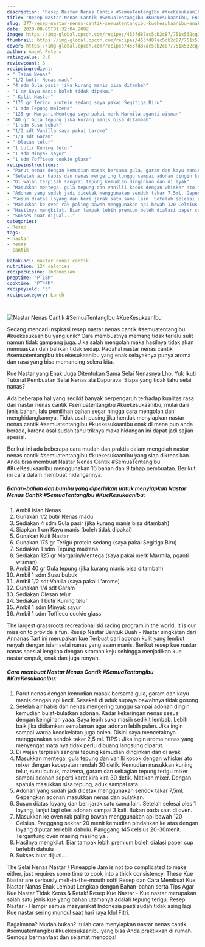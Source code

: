 ```yaml
---
description: "Resep Nastar Nenas Cantik #SemuaTentangIbu #KueKesukaanIbu, Enak Banget"
title: "Resep Nastar Nenas Cantik #SemuaTentangIbu #KueKesukaanIbu, Enak Banget"
slug: 377-resep-nastar-nenas-cantik-semuatentangibu-kuekesukaanibu-enak-banget
date: 2020-08-05T01:32:04.208Z
image: https://img-global.cpcdn.com/recipes/453fd87ac5cb2c87/751x532cq70/nastar-nenas-cantik-semuatentangibu-kuekesukaanibu-foto-resep-utama.jpg
thumbnail: https://img-global.cpcdn.com/recipes/453fd87ac5cb2c87/751x532cq70/nastar-nenas-cantik-semuatentangibu-kuekesukaanibu-foto-resep-utama.jpg
cover: https://img-global.cpcdn.com/recipes/453fd87ac5cb2c87/751x532cq70/nastar-nenas-cantik-semuatentangibu-kuekesukaanibu-foto-resep-utama.jpg
author: Angel Peters
ratingvalue: 3.6
reviewcount: 3
recipeingredient:
- " Isian Nenas"
- "1/2 butir Nenas madu"
- "4 sdm Gula pasir jika kurang manis bisa ditambah"
- "1 cm Kayu manis boleh tidak dipakai"
- " Kulit Nastar"
- "175 gr Terigu protein sedang saya pakai Segitiga Biru"
- "1 sdm Tepung maizena"
- "125 gr MargarinMentega saya pakai merk Marmila pganti wisman"
- "40 gr Gula tepung jika kurang manis bisa ditambah"
- "1 sdm Susu bubuk"
- "1/2 sdt Vanilla saya pakai Larome"
- "1/4 sdt Garam"
- " Olesan telur"
- "1 butir Kuning telur"
- "1 sdm Minyak sayur"
- "1 sdm Toffieco cookie glass"
recipeinstructions:
- "Parut nenas dengan kemudian masak bersama gula, garam dan kayu manis dengan api kecil. Sesekali di aduk supaya bawahnya tidak gosong"
- "Setelah air habis dan nenas mengering tunggu sampai adonan dingin kemudian bulat-bulatkan adonan. Kadar kekeringan nenas sesuai dengan keinginan yaaa. Saya lebih suka masih sedikit lembab. Lebih baik jika didiamkan semalaman agar adonan lebih pulen. Jika ingin sampai warna kecokelatan juga boleh. Disini saya mencetaknya menggunakan sendok takar 2,5 ml. TIPS : Jika ingin aroma nenas yang menyengat mata nya tidak perlu dibuang langsung diparut."
- "Di wajan terpisah sangrai tepung kemudian dinginkan dan di ayak"
- "Masukkan mentega, gula tepung dan vanilli kocok dengan whisker ato mixer dengan kecepatan rendah 30 detik. Kemudian masukkan kuning telur, susu bubuk, maizena, garam dan sebagian tepung terigu mixer sampai adonan seperti karet kira kira 30 detik. Matikan mixer. Dengan spatula masukkan sisa tepung, aduk sampai rata."
- "Adonan yang sudah jadi dicetak menggunakan sendok takar 7,5ml. Gepengkan adonan masukkan nenas dan bulatkan."
- "Susun diatas loyang dan beri jarak satu sama lain. Setelah selesai oles 1 loyang, lanjut lagi oles adonan sampai 3 kali. Bukan pada saat di oven."
- "Masukkan ke oven rak paling bawah menggunakan api bawah 120 Celsius. Panggang sekitar 20 menit kemudian pindahkan ke atas dengan loyang diputar terlebih dahulu. Panggang 145 celsius 20-30menit. Tergantung oven masing masing ya.."
- "Hasilnya mengkilat. Biar tampak lebih premium boleh dialasi paper cup terlebih dahulu"
- "Sukses buat dijual..."
categories:
- Resep
tags:
- nastar
- nenas
- cantik

katakunci: nastar nenas cantik 
nutrition: 124 calories
recipecuisine: Indonesian
preptime: "PT18M"
cooktime: "PT44M"
recipeyield: "3"
recipecategory: Lunch

---
```



![Nastar Nenas Cantik #SemuaTentangIbu #KueKesukaanIbu](https://img-global.cpcdn.com/recipes/453fd87ac5cb2c87/751x532cq70/nastar-nenas-cantik-semuatentangibu-kuekesukaanibu-foto-resep-utama.jpg)

Sedang mencari inspirasi resep nastar nenas cantik #semuatentangibu #kuekesukaanibu yang unik? Cara membuatnya memang tidak terlalu sulit namun tidak gampang juga. Jika salah mengolah maka hasilnya tidak akan memuaskan dan bahkan tidak sedap. Padahal nastar nenas cantik #semuatentangibu #kuekesukaanibu yang enak selayaknya punya aroma dan rasa yang bisa memancing selera kita.

Kue Nastar yang Enak Juga Ditentukan Sama Selai Nenasnya Lho. Yuk Ikuti Tutorial Pembuatan Selai Nenas ala Dapurava. Siapa yang tidak tahu selai nanas?

Ada beberapa hal yang sedikit banyak berpengaruh terhadap kualitas rasa dari nastar nenas cantik #semuatentangibu #kuekesukaanibu, mulai dari jenis bahan, lalu pemilihan bahan segar hingga cara mengolah dan menghidangkannya. Tidak usah pusing jika hendak menyiapkan nastar nenas cantik #semuatentangibu #kuekesukaanibu enak di mana pun anda berada, karena asal sudah tahu triknya maka hidangan ini dapat jadi sajian spesial.


Berikut ini ada beberapa cara mudah dan praktis dalam mengolah nastar nenas cantik #semuatentangibu #kuekesukaanibu yang siap dikreasikan. Anda bisa membuat Nastar Nenas Cantik #SemuaTentangIbu #KueKesukaanIbu menggunakan 16 bahan dan 9 tahap pembuatan. Berikut ini cara dalam membuat hidangannya.

<!--inarticleads1-->

##### Bahan-bahan dan bumbu yang diperlukan untuk menyiapkan Nastar Nenas Cantik #SemuaTentangIbu #KueKesukaanIbu:

1. Ambil  Isian Nenas
1. Gunakan 1/2 butir Nenas madu
1. Sediakan 4 sdm Gula pasir (jika kurang manis bisa ditambah)
1. Siapkan 1 cm Kayu manis (boleh tidak dipakai)
1. Gunakan  Kulit Nastar
1. Gunakan 175 gr Terigu protein sedang (saya pakai Segitiga Biru)
1. Sediakan 1 sdm Tepung maizena
1. Sediakan 125 gr Margarin/Mentega (saya pakai merk Marmila, pganti wisman)
1. Ambil 40 gr Gula tepung (jika kurang manis bisa ditambah)
1. Ambil 1 sdm Susu bubuk
1. Ambil 1/2 sdt Vanilla (saya pakai L&#39;arome)
1. Gunakan 1/4 sdt Garam
1. Sediakan  Olesan telur
1. Sediakan 1 butir Kuning telur
1. Ambil 1 sdm Minyak sayur
1. Ambil 1 sdm Toffieco cookie glass


The largest grassroots recreational ski racing program in the world. It is our mission to provide a fun. Resep Nastar Bentuk Buah - Nastar singkatan dari Annanas Tart ini merupakan kue Terbuat dari adonan kulit yang lembut renyah dengan isian selai nanas yang asam manis. Berikut resep kue nastar nanas spesial lengkap dengan siraman keju sehingga menjadikan kue nastar empuk, enak dan juga renyah. 

<!--inarticleads2-->

##### Cara membuat Nastar Nenas Cantik #SemuaTentangIbu #KueKesukaanIbu:

1. Parut nenas dengan kemudian masak bersama gula, garam dan kayu manis dengan api kecil. Sesekali di aduk supaya bawahnya tidak gosong
1. Setelah air habis dan nenas mengering tunggu sampai adonan dingin kemudian bulat-bulatkan adonan. Kadar kekeringan nenas sesuai dengan keinginan yaaa. Saya lebih suka masih sedikit lembab. Lebih baik jika didiamkan semalaman agar adonan lebih pulen. Jika ingin sampai warna kecokelatan juga boleh. Disini saya mencetaknya menggunakan sendok takar 2,5 ml. TIPS : Jika ingin aroma nenas yang menyengat mata nya tidak perlu dibuang langsung diparut.
1. Di wajan terpisah sangrai tepung kemudian dinginkan dan di ayak
1. Masukkan mentega, gula tepung dan vanilli kocok dengan whisker ato mixer dengan kecepatan rendah 30 detik. Kemudian masukkan kuning telur, susu bubuk, maizena, garam dan sebagian tepung terigu mixer sampai adonan seperti karet kira kira 30 detik. Matikan mixer. Dengan spatula masukkan sisa tepung, aduk sampai rata.
1. Adonan yang sudah jadi dicetak menggunakan sendok takar 7,5ml. Gepengkan adonan masukkan nenas dan bulatkan.
1. Susun diatas loyang dan beri jarak satu sama lain. Setelah selesai oles 1 loyang, lanjut lagi oles adonan sampai 3 kali. Bukan pada saat di oven.
1. Masukkan ke oven rak paling bawah menggunakan api bawah 120 Celsius. Panggang sekitar 20 menit kemudian pindahkan ke atas dengan loyang diputar terlebih dahulu. Panggang 145 celsius 20-30menit. Tergantung oven masing masing ya..
1. Hasilnya mengkilat. Biar tampak lebih premium boleh dialasi paper cup terlebih dahulu
1. Sukses buat dijual...


The Selai Nenas Nastar / Pineapple Jam is not too complicated to make either, just requires some time to cook into a thick consistency. These Kue Nastar are seriously melt-in-the-mouth soft! Resep dan Cara Membuat Kue Nastar Nanas Enak Lembut Lengkap dengan Bahan-bahan serta Tips Agar Kue Nastar Tidak Keras &amp; Retak! Resep Kue Nastar - Kue nastar merupakan salah satu jenis kue yang bahan utamanya adalah tepung terigu. Resep Nastar - Hampir semua masyarakat Indonesia pasti sudah tidak asing lagi Kue nastar sering muncul saat hari raya Idul Fitri. 

Bagaimana? Mudah bukan? Itulah cara menyiapkan nastar nenas cantik #semuatentangibu #kuekesukaanibu yang bisa Anda praktikkan di rumah. Semoga bermanfaat dan selamat mencoba!
